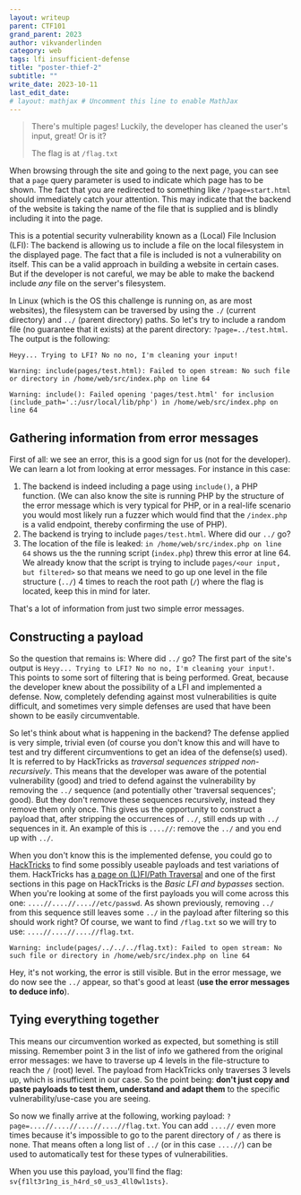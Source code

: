 ```yaml
---
layout: writeup
parent: CTF101
grand_parent: 2023
author: vikvanderlinden
category: web
tags: lfi insufficient-defense
title: "poster-thief-2"
subtitle: ""
write_date: 2023-10-11
last_edit_date:
# layout: mathjax # Uncomment this line to enable MathJax
---
```


> There's multiple pages! Luckily, the developer has cleaned the user's input, great! Or is it?
>
> The flag is at `/flag.txt`

When browsing through the site and going to the next page, you can see that a `page` query parameter is used to indicate which page has to be shown.
The fact that you are redirected to something like `/?page=start.html` should immediately catch your attention.
This may indicate that the backend of the website is taking the name of the file that is supplied and is blindly including it into the page.

This is a potential security vulnerability known as a (Local) File Inclusion (LFI): The backend is allowing us to include a file on the local filesystem in the displayed page.
The fact that a file is included is not a vulnerability on itself.
This can be a valid approach in building a website in certain cases.
But if the developer is not careful, we may be able to make the backend include *any* file on the server's filesystem.

In Linux (which is the OS this challenge is running on, as are most websites), the filesystem can be traversed by using the `./` (current directory) and `../` (parent directory) paths.
So let's try to include a random file (no guarantee that it exists) at the parent directory: `?page=../test.html`.
The output is the following:

```
Heyy... Trying to LFI? No no no, I'm cleaning your input!

Warning: include(pages/test.html): Failed to open stream: No such file or directory in /home/web/src/index.php on line 64

Warning: include(): Failed opening 'pages/test.html' for inclusion (include_path='.:/usr/local/lib/php') in /home/web/src/index.php on line 64
```

## Gathering information from error messages

First of all: we see an error, this is a good sign for us (not for the developer).
We can learn a lot from looking at error messages.
For instance in this case:

1. The backend is indeed including a page using `include()`, a PHP function.
   (We can also know the site is running PHP by the structure of the error message which is very typical for PHP, or in a real-life scenario you would most likely run a fuzzer which would find that the `/index.php` is a valid endpoint, thereby confirming the use of PHP).
2. The backend is trying to include `pages/test.html`.
   Where did our `../` go?
3. The location of the file is leaked: `in /home/web/src/index.php on line 64` shows us the the running script (`index.php`) threw this error at line 64.
   We already know that the script is trying to include `pages/<our input, but filtered>` so that means we need to go up one level in the file structure (`../`) 4 times to reach the root path (`/`) where the flag is located, keep this in mind for later.
   
That's a lot of information from just two simple error messages.

## Constructing a payload

So the question that remains is: Where did `../` go?
The first part of the site's output is `Heyy... Trying to LFI? No no no, I'm cleaning your input!`.
This points to some sort of filtering that is being performed.
Great, because the developer knew about the possibility of a LFI and implemented a defense.
Now, completely defending against most vulnerabilities is quite difficult, and sometimes very simple defenses are used that have been shown to be easily circumventable.

So let's think about what is happening in the backend?
The defense applied is very simple, trivial even (of course you don't know this and will have to test and try different circumventions to get an idea of the defense(s) used).
It is referred to by HackTricks as *traversal sequences stripped non-recursively*.
This means that the developer was aware of the potential vulnerability (good) and tried to defend against the vulnerability by removing the `../` sequence (and potentially other 'traversal sequences'; good).
But they don't remove these sequences recursively, instead they remove them only once.
This gives us the opportunity to construct a payload that, after stripping the occurrences of `../`, still ends up with `../` sequences in it.
An example of this is `....//`: remove the `../` and you end up with `../`.

When you don't know this is the implemented defense, you could go to [HackTricks](https://book.hacktricks.xyz/) to find some possibly useable payloads and test variations of them.
HackTricks has [a page on (L)FI/Path Traversal](https://book.hacktricks.xyz/pentesting-web/file-inclusion) and one of the first sections in this page on HackTricks is the *Basic LFI and bypasses* section.
When you're looking at some of the first payloads you will come across this one: `....//....//....//etc/passwd`.
As shown previously, removing `../` from this sequence still leaves some `../` in the payload after filtering so this should work right?
Of course, we want to find `/flag.txt` so we will try to use: `....//....//....//flag.txt`.

```
Warning: include(pages/../../../flag.txt): Failed to open stream: No such file or directory in /home/web/src/index.php on line 64
```

Hey, it's not working, the error is still visible.
But in the error message, we do now see the `../` appear, so that's good at least (**use the error messages to deduce info**).

## Tying everything together

This means our circumvention worked as expected, but something is still missing.
Remember point 3 in the list of info we gathered from the original error messages: we have to traverse up 4 levels in the file-structure to reach the `/` (root) level.
The payload from HackTricks only traverses 3 levels up, which is insufficient in our case.
So the point being: **don't just copy and paste payloads to test them, understand and adapt them** to the specific vulnerability/use-case you are seeing.

So now we finally arrive at the following, working payload: `?page=....//....//....//....//flag.txt`.
You can add `....//` even more times because it's impossible to go to the parent directory of `/` as there is none.
That means often a long list of `../` (or in this case `....//`) can be used to automatically test for these types of vulnerabilities.

When you use this payload, you'll find the flag: `sv{f1lt3r1ng_is_h4rd_s0_us3_4ll0wl1sts}`.
